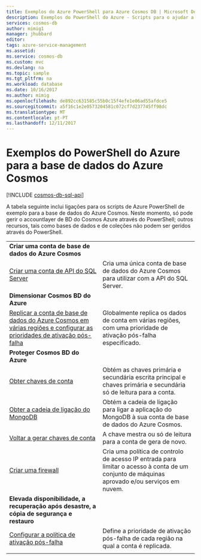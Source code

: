 ```yaml
---
title: Exemplos do Azure PowerShell para Azure Cosmos DB | Microsoft Docs
description: Exemplos do PowerShell do Azure - Scripts para o ajudar a criar e gerir contas de base de dados do Azure Cosmos.
services: cosmos-db
author: mimig1
manager: jhubbard
editor: 
tags: azure-service-management
ms.assetid: 
ms.service: cosmos-db
ms.custom: mvc
ms.devlang: na
ms.topic: sample
ms.tgt_pltfrm: na
ms.workload: database
ms.date: 10/16/2017
ms.author: mimig
ms.openlocfilehash: de892cc631585c55b0c15f4efe1e06ad55afdce5
ms.sourcegitcommit: a5f16c1e2e0573204581c072cf7d237745ff98dc
ms.translationtype: MT
ms.contentlocale: pt-PT
ms.lasthandoff: 12/11/2017
---
```

# <a name="azure-powershell-samples-for-azure-cosmos-db"></a>Exemplos do PowerShell do Azure para a base de dados do Azure Cosmos

[!INCLUDE [cosmos-db-sql-api](../../includes/cosmos-db-sql-api.md)]

A tabela seguinte inclui ligações para os scripts de Azure PowerShell de exemplo para a base de dados do Azure Cosmos. Neste momento, só pode gerir o accountlayer de BD do Cosmos Azure através do PowerShell; outros recursos, tais como bases de dados e de coleções não podem ser geridos através do PowerShell.

| |  |
|---|---|
|**Criar uma conta de base de dados do Azure Cosmos**||
|[Criar uma conta de API do SQL Server](scripts/create-database-account-powershell.md?toc=%2fpowershell%2fmodule%2ftoc.json)| Cria uma única conta de base de dados do Azure Cosmos para utilizar com a API do SQL Server. |
|**Dimensionar Cosmos BD do Azure**||
|[Replicar a conta de base de dados do Azure Cosmos em várias regiões e configurar as prioridades de ativação pós-falha](scripts/scale-multiregion-powershell.md?toc=%2fpowershell%2fmodule%2ftoc.json)|Globalmente replica os dados de conta em várias regiões, com uma prioridade de ativação pós-falha especificado.|
|**Proteger Cosmos BD do Azure**||
| [Obter chaves de conta](scripts/secure-get-account-key-powershell.md?toc=%2fpowershell%2fmodule%2ftoc.json) | Obtém as chaves primária e secundária escrita principal e chaves primária e secundária só de leitura para a conta.|
| [Obter a cadeia de ligação do MongoDB](scripts/secure-mongo-connection-string-powershell.md?toc=%2fpowershell%2fmodule%2ftoc.json) | Obtém a cadeia de ligação para ligar a aplicação do MongoDB à sua conta de base de dados do Azure Cosmos.|
|[Voltar a gerar chaves de conta](scripts/secure-regenerate-key-powershell.md?toc=%2fpowershell%2fmodule%2ftoc.json)|A chave mestra ou só de leitura para a conta de gera de novo.|
|[Criar uma firewall](scripts/create-firewall-powershell.md?toc=%2fpowershell%2fmodule%2ftoc.json)| Cria uma política de controlo de acesso IP entrada para limitar o acesso à conta de um conjunto de máquinas aprovado e/ou serviços em nuvem.|
|**Elevada disponibilidade, a recuperação após desastre, a cópia de segurança e restauro**||
|[Configurar a política de ativação pós-falha](scripts/ha-failover-policy-powershell.md?toc=%2fpowershell%2fmodule%2ftoc.json)|Define a prioridade de ativação pós-falha de cada região na qual a conta é replicada.|
|||
